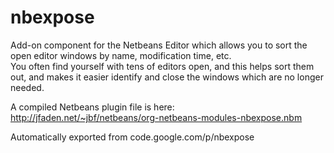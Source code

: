 # nbexpose
Add-on component for the Netbeans Editor which allows you to sort the open editor windows by name, modification time, etc.  
You often find yourself with tens of editors open, and this helps sort them out, and makes it easier identify and close the 
windows which are no longer needed.

A compiled Netbeans plugin file is here: http://jfaden.net/~jbf/netbeans/org-netbeans-modules-nbexpose.nbm 

Automatically exported from code.google.com/p/nbexpose

